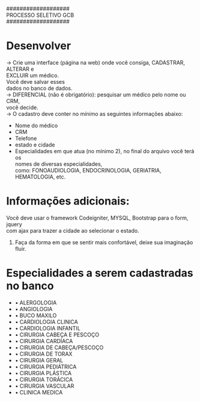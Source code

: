 ################### <br />
PROCESSO SELETIVO GCB <br />
################### <br />
# Desenvolver 
-> Crie uma interface (página na web) onde você consiga, CADASTRAR, ALTERAR e <br/>
EXCLUIR um médico. <br/>
Você deve salvar esses <br/>
dados no banco de dados. <br/>
-> DIFERENCIAL (não é obrigatório): pesquisar um médico pelo nome ou CRM, <br/>
você decide. <br/>
-> O cadastro deve conter no mínimo as seguintes informações abaixo:</br>
* Nome do médico</br>
* CRM</br>
* Telefone</br>
* estado e cidade</br>
* Especialidades em que atua (no mínimo 2), no final do arquivo você terá os</br>
nomes de diversas especialidades,</br>
como: FONOAUDIOLOGIA, ENDOCRINOLOGIA, GERIATRIA, HEMATOLOGIA, etc.</br>
# Informações adicionais: 
Você deve usar o framework Codeigniter, MYSQL, Bootstrap para o form, jquery</br>
com ajax para trazer a cidade ao selecionar o estado.</br>
1) Faça da forma em que se sentir mais confortável, deixe sua imaginação fluir.</br>
# Especialidades a serem cadastradas no banco
* • ALERGOLOGIA</br>
* • ANGIOLOGIA</br>
* • BUCO MAXILO</br>
* • CARDIOLOGIA CLINICA</br>
* • CARDIOLOGIA INFANTIL</br>
* • CIRURGIA CABEÇA E PESCOÇO</br>
* • CIRURGIA CARDÍACA</br>
* • CIRURGIA DE CABEÇA/PESCOÇO</br>
* • CIRURGIA DE TORAX</br>
* • CIRURGIA GERAL</br>
* • CIRURGIA PEDIÁTRICA</br>
* • CIRURGIA PLÁSTICA</br>
* • CIRURGIA TORÁCICA</br>
* • CIRURGIA VASCULAR</br>
* • CLINICA MEDICA</br>

